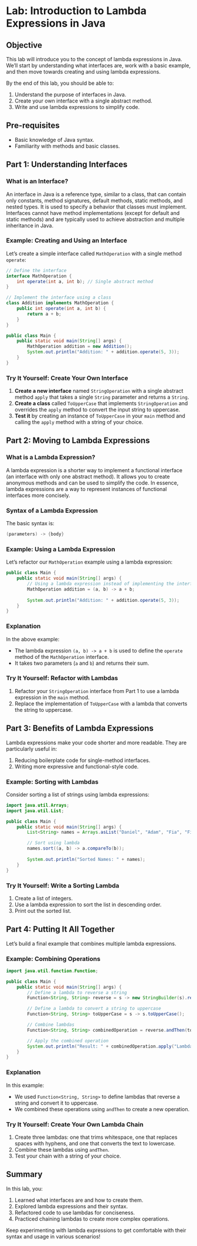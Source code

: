 
# Lab: Introduction to Lambda Expressions in Java

## Objective
This lab will introduce you to the concept of lambda expressions in Java. We’ll start by understanding what interfaces are, work with a basic example, and then move towards creating and using lambda expressions.

By the end of this lab, you should be able to:
1. Understand the purpose of interfaces in Java.
2. Create your own interface with a single abstract method.
3. Write and use lambda expressions to simplify code.

## Pre-requisites
- Basic knowledge of Java syntax.
- Familiarity with methods and basic classes.

## Part 1: Understanding Interfaces

### What is an Interface?
An interface in Java is a reference type, similar to a class, that can contain only constants, method signatures, default methods, static methods, and nested types. It is used to specify a behavior that classes must implement. Interfaces cannot have method implementations (except for default and static methods) and are typically used to achieve abstraction and multiple inheritance in Java.

### Example: Creating and Using an Interface
Let’s create a simple interface called `MathOperation` with a single method `operate`:

```java
// Define the interface
interface MathOperation {
    int operate(int a, int b); // Single abstract method
}

// Implement the interface using a class
class Addition implements MathOperation {
    public int operate(int a, int b) {
        return a + b;
    }
}

public class Main {
    public static void main(String[] args) {
        MathOperation addition = new Addition();
        System.out.println("Addition: " + addition.operate(5, 3));
    }
}
```

### Try It Yourself: Create Your Own Interface
1. **Create a new interface** named `StringOperation` with a single abstract method `apply` that takes a single `String` parameter and returns a `String`.
2. **Create a class** called `ToUpperCase` that implements `StringOperation` and overrides the `apply` method to convert the input string to uppercase.
3. **Test it** by creating an instance of `ToUpperCase` in your `main` method and calling the `apply` method with a string of your choice.

## Part 2: Moving to Lambda Expressions

### What is a Lambda Expression?
A lambda expression is a shorter way to implement a functional interface (an interface with only one abstract method). It allows you to create anonymous methods and can be used to simplify the code. In essence, lambda expressions are a way to represent instances of functional interfaces more concisely.

### Syntax of a Lambda Expression
The basic syntax is:

```java
(parameters) -> {body}
```

### Example: Using a Lambda Expression
Let’s refactor our `MathOperation` example using a lambda expression:

```java
public class Main {
    public static void main(String[] args) {
        // Using a lambda expression instead of implementing the interface via a class
        MathOperation addition = (a, b) -> a + b;
        
        System.out.println("Addition: " + addition.operate(5, 3));
    }
}
```

### Explanation
In the above example:
- The lambda expression `(a, b) -> a + b` is used to define the `operate` method of the `MathOperation` interface.
- It takes two parameters (`a` and `b`) and returns their sum.

### Try It Yourself: Refactor with Lambdas
1. Refactor your `StringOperation` interface from Part 1 to use a lambda expression in the `main` method.
2. Replace the implementation of `ToUpperCase` with a lambda that converts the string to uppercase.

## Part 3: Benefits of Lambda Expressions
Lambda expressions make your code shorter and more readable. They are particularly useful in:
1. Reducing boilerplate code for single-method interfaces.
2. Writing more expressive and functional-style code.

### Example: Sorting with Lambdas
Consider sorting a list of strings using lambda expressions:

```java
import java.util.Arrays;
import java.util.List;

public class Main {
    public static void main(String[] args) {
        List<String> names = Arrays.asList("Daniel", "Adam", "Fia", "Fiona");

        // Sort using lambda
        names.sort((a, b) -> a.compareTo(b));
        
        System.out.println("Sorted Names: " + names);
    }
}
```

### Try It Yourself: Write a Sorting Lambda
1. Create a list of integers.
2. Use a lambda expression to sort the list in descending order.
3. Print out the sorted list.

## Part 4: Putting It All Together
Let’s build a final example that combines multiple lambda expressions.

### Example: Combining Operations
```java
import java.util.function.Function;

public class Main {
    public static void main(String[] args) {
        // Define a lambda to reverse a string
        Function<String, String> reverse = s -> new StringBuilder(s).reverse().toString();

        // Define a lambda to convert a string to uppercase
        Function<String, String> toUpperCase = s -> s.toUpperCase();

        // Combine lambdas
        Function<String, String> combinedOperation = reverse.andThen(toUpperCase);

        // Apply the combined operation
        System.out.println("Result: " + combinedOperation.apply("Lambda"));
    }
}
```

### Explanation
In this example:
- We used `Function<String, String>` to define lambdas that reverse a string and convert it to uppercase.
- We combined these operations using `andThen` to create a new operation.

### Try It Yourself: Create Your Own Lambda Chain
1. Create three lambdas: one that trims whitespace, one that replaces spaces with hyphens, and one that converts the text to lowercase.
2. Combine these lambdas using `andThen`.
3. Test your chain with a string of your choice.

## Summary
In this lab, you:
1. Learned what interfaces are and how to create them.
2. Explored lambda expressions and their syntax.
3. Refactored code to use lambdas for conciseness.
4. Practiced chaining lambdas to create more complex operations.

Keep experimenting with lambda expressions to get comfortable with their syntax and usage in various scenarios!
